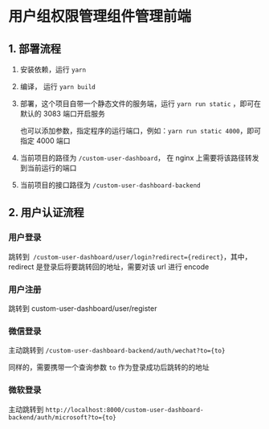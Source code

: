 
# 用户组权限管理组件管理前端

## 1. 部署流程

1. 安装依赖，运行 `yarn`

2. 编译， 运行 `yarn build`

3. 部署，这个项目自带一个静态文件的服务端，运行 `yarn run static` ，即可在默认的 3083 端口开启服务

   也可以添加参数，指定程序的运行端口，例如：`yarn run static 4000`，即可指定 4000 端口

4. 当前项目的路径为 `/custom-user-dashboard`， 在 nginx 上需要将该路径转发到当前运行的端口
   
5. 当前项目的接口路径为 `/custom-user-dashboard-backend`

## 2. 用户认证流程

### 用户登录 

跳转到` /custom-user-dashboard/user/login?redirect={redirect}`，其中，redirect 是登录后将要跳转回的地址，需要对该 url 进行 encode

### 用户注册

跳转到 custom-user-dashboard/user/register

### 微信登录

主动跳转到 `/custom-user-dashboard-backend/auth/wechat?to={to}`

同样的，需要携带一个查询参数 `to` 作为登录成功后跳转的的地址

### 微软登录

主动跳转到  `http://localhost:8000/custom-user-dashboard-backend/auth/microsoft?to={to}`